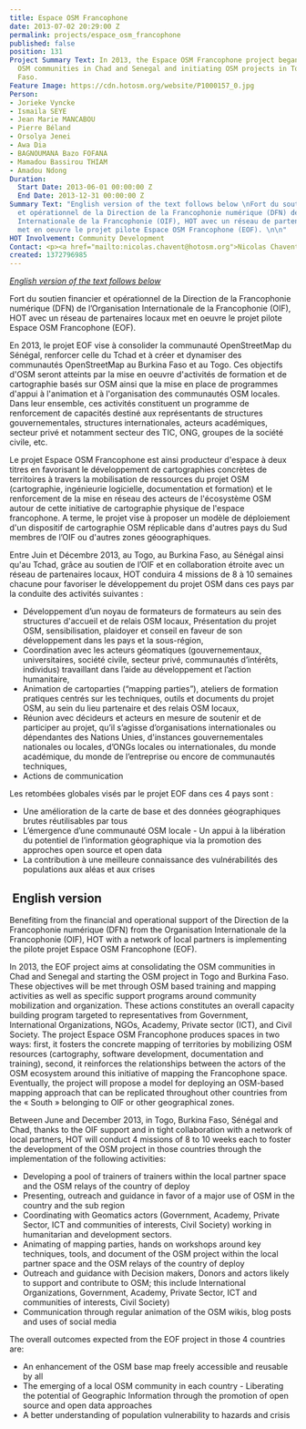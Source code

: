 ```yaml
---
title: Espace OSM Francophone
date: 2013-07-02 20:29:00 Z
permalink: projects/espace_osm_francophone
published: false
position: 131
Project Summary Text: In 2013, the Espace OSM Francophone project began consolidating
  OSM communities in Chad and Senegal and initiating OSM projects in Togo and Burkina
  Faso.
Feature Image: https://cdn.hotosm.org/website/P1000157_0.jpg
Person:
- Jorieke Vyncke
- Ismaila SEYE
- Jean Marie MANCABOU
- Pierre Béland
- Orsolya Jenei
- Awa Dia
- BAGNOUMANA Bazo FOFANA
- Mamadou Bassirou THIAM
- Amadou Ndong
Duration:
  Start Date: 2013-06-01 00:00:00 Z
  End Date: 2013-12-31 00:00:00 Z
Summary Text: "English version of the text follows below \nFort du soutien financier
  et opérationnel de la Direction de la Francophonie numérique (DFN) de l’Organisation
  Internationale de la Francophonie (OIF), HOT avec un réseau de partenaires locaux
  met en oeuvre le projet pilote Espace OSM Francophone (EOF). \n\n"
HOT Involvement: Community Development
Contact: <p><a href="mailto:nicolas.chavent@hotosm.org">Nicolas Chavent</a></p>
created: 1372796985
---
```


<p><a href="#english"><em>English version of the text follows below</em></a></p><p>Fort du soutien financier et opérationnel de la Direction de la Francophonie numérique (DFN) de l’Organisation Internationale de la Francophonie (OIF), HOT avec un réseau de partenaires locaux met en oeuvre le projet pilote Espace OSM Francophone (EOF).</p><p>En 2013, le projet EOF vise à consolider la communauté OpenStreetMap du Sénégal, renforcer celle du Tchad et à créer et dynamiser des communautés OpenStreetMap au Burkina Faso et au Togo. Ces objectifs d'OSM seront atteints par la mise en oeuvre d'activités de formation et de cartographie basés sur OSM ainsi que la mise en place de programmes d'appui à l'animation et à l'organisation des communautés OSM locales. Dans leur ensemble, ces activités constituent un programme de renforcement de capacités destiné aux représentants de structures gouvernementales, structures internationales, acteurs académiques, secteur privé et notamment secteur des TIC, ONG, groupes de la société civile, etc.</p><p>Le projet Espace OSM Francophone est ainsi producteur d'espace à deux titres en favorisant le développement de cartographies concrètes de territoires à travers la mobilisation de ressources du projet OSM (cartographie, ingénieurie logicielle, documentation et formation) et le renforcement de la mise en réseau des acteurs de l'écosystème OSM autour de cette initiative de cartographie physique de l'espace francophone. A terme, le projet vise à proposer un modèle de déploiement d'un dispositif de cartographie OSM réplicable dans d'autres pays du Sud membres de l’OIF ou d'autres zones géoographiques.</p><p>Entre Juin et Décembre 2013, au Togo, au Burkina Faso, au Sénégal ainsi qu'au Tchad, grâce au soutien de l’OIF et en collaboration étroite avec un réseau de partenaires locaux, HOT conduira 4 missions de 8 à 10 semaines chacune pour favoriser le développement du projet OSM dans ces pays par la conduite des activités suivantes :</p><ul><li>Développement d’un noyau de formateurs de formateurs au sein des structures d'accueil et de relais OSM locaux, Présentation du projet OSM, sensibilisation, plaidoyer et conseil en faveur de son développement dans les pays et la sous-région,</li><li>Coordination avec les acteurs géomatiques (gouvernementaux, universitaires, société civile, secteur privé, communautés d’intérêts, individus) travaillant dans l’aide au développement et l’action humanitaire,</li><li>Animation de cartoparties (“mapping parties”), ateliers de formation pratiques centrés sur les techniques, outils et documents du projet OSM, au sein du lieu partenaire et des relais OSM locaux,</li><li>Réunion avec décideurs et acteurs en mesure de soutenir et de participer au projet, qu’il s’agisse d’organisations internationales ou dépendantes des Nations Unies, d'instances gouvernementales nationales ou locales, d’ONGs locales ou internationales, du monde académique, du monde de l’entreprise ou encore de communautés techniques,</li><li>Actions de communication</li></ul><p>Les retombées globales visés par le projet EOF dans ces 4 pays sont :</p><ul><li>Une amélioration de la carte de base et des données géographiques brutes réutilisables par tous</li><li>L’émergence d’une communauté OSM locale - Un appui à la libération du potentiel de l’information géographique via la promotion des approches open source et open data</li><li>La contribution à une meilleure connaissance des vulnérabilités des populations aux aléas et aux crises</li></ul><h2><a name="english"></a>&nbsp;English version</h2><p>Benefiting from the financial and operational support of the Direction de la Francophonie numérique (DFN) from the Organisation Internationale de la Francophonie (OIF), HOT with a network of local partners is implementing the pilote projet Espace OSM Francophone (EOF).</p><p>In 2013, the EOF project aims at consolidating the OSM communities in Chad and Senegal and starting the OSM project in Togo and Burkina Faso. These objectives will be met through OSM based training and mapping activities as well as specific support programs around community mobilization and organization. These actions constitutes an overall capacity building program targeted to representatives from Government, International Organizations, NGOs, Academy, Private sector (ICT), and Civil Society. The project Espace OSM Francophone produces spaces in two ways: first, it fosters the concrete mapping of territories by mobilizing OSM resources (cartography, software development, documentation and training), second, it reinforces the relationships between the actors of the OSM ecosystem around this initiative of mapping the Francophone space. Eventually, the project will propose a model for deploying an OSM-based mapping approach that can be replicated throughout other countries from the «&nbsp;South&nbsp;» belonging to OIF or other geographical zones.</p><p>Between June and December 2013, in Togo, Burkina Faso, Sénégal and Chad, thanks to the OIF support and in tight collaboration with a network of local partners, HOT will conduct 4 missions of 8 to 10 weeks each to foster the development of the OSM project in those countries through the implementation of the following activities:</p><ul><li>Developing a pool of trainers of trainers within the local partner space and the OSM relays of the country of deploy</li><li>Presenting, outreach and guidance in favor of a major use of OSM in the country and the sub region</li><li>Coordinating with Geomatics actors (Government, Academy, Private Sector, ICT and communities of interests, Civil Society) working in humanitarian and development sectors.</li><li>Animating of mapping parties, hands on workshops around key techniques, tools, and document of the OSM project within the local partner space and the OSM relays of the country of deploy</li><li>Outreach and guidance with Decision makers, Donors and actors likely to support and contribute to OSM; this include International Organizations, Government, Academy, Private Sector, ICT and communities of interests, Civil Society)</li><li>Communication through regular animation of the OSM wikis, blog posts and uses of social media</li></ul><p>The overall outcomes expected from the EOF project in those 4 countries are:</p><ul><li>An enhancement of the OSM base map freely accessible and reusable by all</li><li>The emerging of a local OSM community in each country - Liberating the potential of Geographic Information through the promotion of open source and open data approaches</li><li>A better understanding of population vulnerability to hazards and crisis</li></ul>
